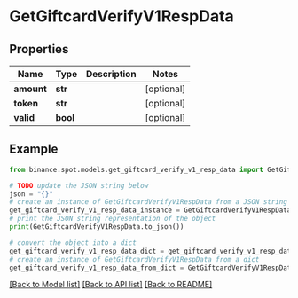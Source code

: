 # GetGiftcardVerifyV1RespData


## Properties

Name | Type | Description | Notes
------------ | ------------- | ------------- | -------------
**amount** | **str** |  | [optional] 
**token** | **str** |  | [optional] 
**valid** | **bool** |  | [optional] 

## Example

```python
from binance.spot.models.get_giftcard_verify_v1_resp_data import GetGiftcardVerifyV1RespData

# TODO update the JSON string below
json = "{}"
# create an instance of GetGiftcardVerifyV1RespData from a JSON string
get_giftcard_verify_v1_resp_data_instance = GetGiftcardVerifyV1RespData.from_json(json)
# print the JSON string representation of the object
print(GetGiftcardVerifyV1RespData.to_json())

# convert the object into a dict
get_giftcard_verify_v1_resp_data_dict = get_giftcard_verify_v1_resp_data_instance.to_dict()
# create an instance of GetGiftcardVerifyV1RespData from a dict
get_giftcard_verify_v1_resp_data_from_dict = GetGiftcardVerifyV1RespData.from_dict(get_giftcard_verify_v1_resp_data_dict)
```
[[Back to Model list]](../README.md#documentation-for-models) [[Back to API list]](../README.md#documentation-for-api-endpoints) [[Back to README]](../README.md)


